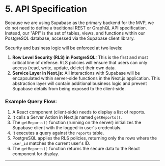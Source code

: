 # 5. API Specification

Because we are using Supabase as the primary backend for the MVP, we do not need to define a traditional REST or GraphQL API specification. Instead, our "API" is the set of tables, views, and functions within our PostgreSQL database, accessed via the Supabase client library.

Security and business logic will be enforced at two levels:

1.  **Row Level Security (RLS) in PostgreSQL:** This is the first and most critical line of defense. RLS policies will ensure that users can only access (read, write, update, delete) their own data.
2.  **Service Layer in Next.js:** All interactions with Supabase will be encapsulated within server-side functions in the Next.js application. This abstraction layer will contain additional business logic and prevent Supabase details from being exposed to the client-side.

### Example Query Flow:

1.  A React component (client-side) needs to display a list of reports.
2.  It calls a Server Action in Next.js named `getReports()`.
3.  The `getReports()` function (running on the server) initializes the Supabase client with the logged-in user's credentials.
4.  It executes a query against the `reports` table.
5.  PostgreSQL applies the RLS policies, returning only the rows where the `user_id` matches the current user's ID.
6.  The `getReports()` function returns the secure data to the React component for display.

---
